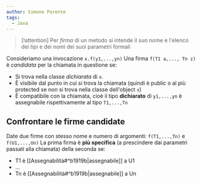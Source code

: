 ```yaml
---
author: Simone Parente
tags:
  - Java
---
```

>[!attention] 
>Per *firma* di un metodo si intende il suo nome e l'elenco dei tipi e dei nomi dei suoi parametri formali

Consideriamo una invocazione `x.f(y1,...,yn)`
Una firma `f(T1 a,..., Tn z)` è *candidata* per la chiamata in questione se:
- Si trova nella classe *dichiarata* di `x`.
- È visibile dal punto in cui si trova la chiamata (quindi è public o al più protected se non si trova nella classe dell'object `x`)
- È compatibile con la chiamata, cioè il tipo **dichiarato** di `y1,...,yn` è assegnabile rispettivamente al tipo `T1,...,Tn`
## Confrontare le firme candidate
Date due firme con stesso nome e numero di argomenti:
`f(T1,...,Tn)` e `f(U1,...,Un)`
La prima firma è **più specifica** (a prescindere dai parametri passati alla chiamata) della seconda se:
- T1 è [[Assegnabilità#^b1919b|assegnabile]] a U1
- ...
- Tn è [[Assegnabilità#^b1919b|assegnabile]] a Un